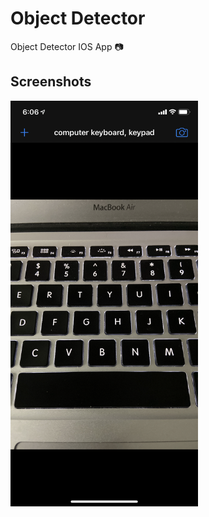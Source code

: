 # Object Detector
Object Detector IOS App 📷

## Screenshots

<img src="https://github.com/Rohan-cod/ObjectDetector/blob/master/Screenshots/Objdec.PNG" width="300">
